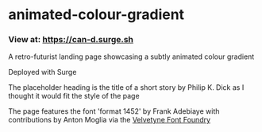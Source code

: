 # animated-colour-gradient
### View at: https://can-d.surge.sh

A retro-futurist landing page showcasing a subtly animated colour gradient

Deployed with Surge

The placeholder heading is the title of a short story by Philip K. Dick as I thought it would fit the style of the page

The page features the font 'format 1452' by Frank Adebiaye with contributions by Anton Moglia via the [Velvetyne Font Foundry](https://velvetyne.fr)

